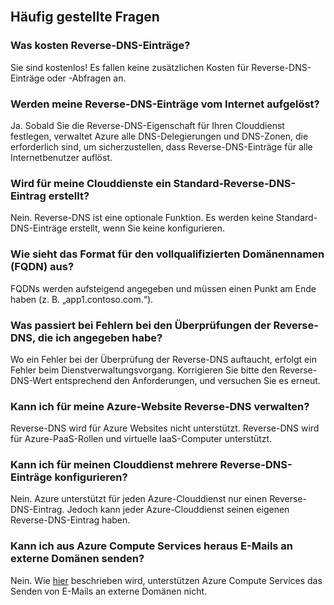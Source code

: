 <BR>

## Häufig gestellte Fragen
### Was kosten Reverse-DNS-Einträge?
Sie sind kostenlos! Es fallen keine zusätzlichen Kosten für Reverse-DNS-Einträge oder -Abfragen an.

### Werden meine Reverse-DNS-Einträge vom Internet aufgelöst?
Ja. Sobald Sie die Reverse-DNS-Eigenschaft für Ihren Clouddienst festlegen, verwaltet Azure alle DNS-Delegierungen und DNS-Zonen, die erforderlich sind, um sicherzustellen, dass Reverse-DNS-Einträge für alle Internetbenutzer auflöst.

### Wird für meine Clouddienste ein Standard-Reverse-DNS-Eintrag erstellt?
Nein. Reverse-DNS ist eine optionale Funktion. Es werden keine Standard-DNS-Einträge erstellt, wenn Sie keine konfigurieren.

### Wie sieht das Format für den vollqualifizierten Domänennamen (FQDN) aus?
FQDNs werden aufsteigend angegeben und müssen einen Punkt am Ende haben (z. B. „app1.contoso.com.“).

### Was passiert bei Fehlern bei den Überprüfungen der Reverse-DNS, die ich angegeben habe?
Wo ein Fehler bei der Überprüfung der Reverse-DNS auftaucht, erfolgt ein Fehler beim Dienstverwaltungsvorgang. Korrigieren Sie bitte den Reverse-DNS-Wert entsprechend den Anforderungen, und versuchen Sie es erneut.

### Kann ich für meine Azure-Website Reverse-DNS verwalten?
Reverse-DNS wird für Azure Websites nicht unterstützt. Reverse-DNS wird für Azure-PaaS-Rollen und virtuelle IaaS-Computer unterstützt.

### Kann ich für meinen Clouddienst mehrere Reverse-DNS-Einträge konfigurieren?
Nein. Azure unterstützt für jeden Azure-Clouddienst nur einen Reverse-DNS-Eintrag. Jedoch kann jeder Azure-Clouddienst seinen eigenen Reverse-DNS-Eintrag haben.

### Kann ich aus Azure Compute Services heraus E-Mails an externe Domänen senden?
Nein. Wie [hier](https://blogs.msdn.microsoft.com/mast/2016/04/04/sending-e-mail-from-azure-compute-resource-to-external-domains/) beschrieben wird, unterstützen Azure Compute Services das Senden von E-Mails an externe Domänen nicht.

<!---HONumber=AcomDC_0907_2016-->